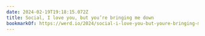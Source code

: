 ```yaml
---
date: 2024-02-19T19:18:15.072Z
title: Social, I love you, but you’re bringing me down
bookmarkOf: https://werd.io/2024/social-i-love-you-but-youre-bringing-me-down
---
```

